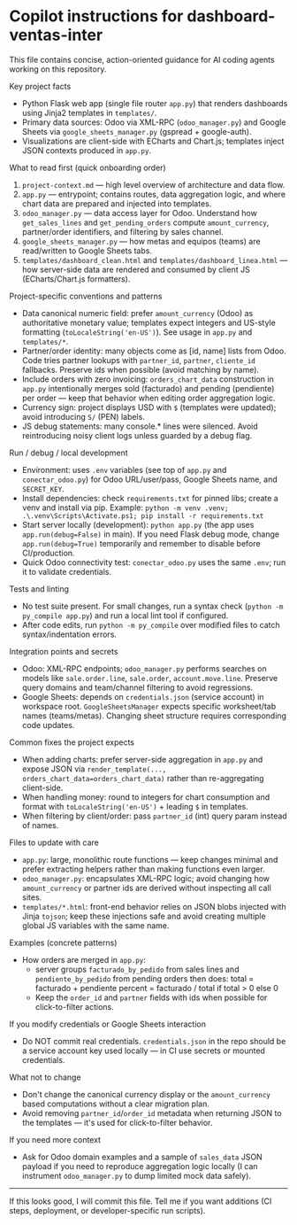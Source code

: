# Copilot instructions for dashboard-ventas-inter

This file contains concise, action-oriented guidance for AI coding agents working on this repository.

Key project facts
- Python Flask web app (single file router `app.py`) that renders dashboards using Jinja2 templates in `templates/`.
- Primary data sources: Odoo via XML-RPC (`odoo_manager.py`) and Google Sheets via `google_sheets_manager.py` (gspread + google-auth).
- Visualizations are client-side with ECharts and Chart.js; templates inject JSON contexts produced in `app.py`.

What to read first (quick onboarding order)
1. `project-context.md` — high level overview of architecture and data flow.
2. `app.py` — entrypoint; contains routes, data aggregation logic, and where chart data are prepared and injected into templates.
3. `odoo_manager.py` — data access layer for Odoo. Understand how `get_sales_lines` and `get_pending_orders` compute `amount_currency`, partner/order identifiers, and filtering by sales channel.
4. `google_sheets_manager.py` — how metas and equipos (teams) are read/written to Google Sheets tabs.
5. `templates/dashboard_clean.html` and `templates/dashboard_linea.html` — how server-side data are rendered and consumed by client JS (ECharts/Chart.js formatters).

Project-specific conventions and patterns
- Data canonical numeric field: prefer `amount_currency` (Odoo) as authoritative monetary value; templates expect integers and US-style formatting (`toLocaleString('en-US')`). See usage in `app.py` and `templates/*`.
- Partner/order identity: many objects come as [id, name] lists from Odoo. Code tries partner lookups with `partner_id`, `partner`, `cliente_id` fallbacks. Preserve ids when possible (avoid matching by name).
- Include orders with zero invoicing: `orders_chart_data` construction in `app.py` intentionally merges sold (facturado) and pending (pendiente) per order — keep that behavior when editing order aggregation logic.
- Currency sign: project displays USD with `$` (templates were updated); avoid introducing `S/` (PEN) labels.
- JS debug statements: many console.* lines were silenced. Avoid reintroducing noisy client logs unless guarded by a debug flag.

Run / debug / local development
- Environment: uses `.env` variables (see top of `app.py` and `conectar_odoo.py`) for Odoo URL/user/pass, Google Sheets name, and `SECRET_KEY`.
- Install dependencies: check `requirements.txt` for pinned libs; create a venv and install via pip.
  Example: `python -m venv .venv; .\.venv\Scripts\Activate.ps1; pip install -r requirements.txt`
- Start server locally (development): `python app.py` (the app uses `app.run(debug=False)` in main). If you need Flask debug mode, change `app.run(debug=True)` temporarily and remember to disable before CI/production.
- Quick Odoo connectivity test: `conectar_odoo.py` uses the same `.env`; run it to validate credentials.

Tests and linting
- No test suite present. For small changes, run a syntax check (`python -m py_compile app.py`) and run a local lint tool if configured.
- After code edits, run `python -m py_compile` over modified files to catch syntax/indentation errors.

Integration points and secrets
- Odoo: XML-RPC endpoints; `odoo_manager.py` performs searches on models like `sale.order.line`, `sale.order`, `account.move.line`. Preserve query domains and team/channel filtering to avoid regressions.
- Google Sheets: depends on `credentials.json` (service account) in workspace root. `GoogleSheetsManager` expects specific worksheet/tab names (teams/metas). Changing sheet structure requires corresponding code updates.

Common fixes the project expects
- When adding charts: prefer server-side aggregation in `app.py` and expose JSON via `render_template(..., orders_chart_data=orders_chart_data)` rather than re-aggregating client-side.
- When handling money: round to integers for chart consumption and format with `toLocaleString('en-US')` + leading `$` in templates.
- When filtering by client/order: pass `partner_id` (int) query param instead of names.

Files to update with care
- `app.py`: large, monolithic route functions — keep changes minimal and prefer extracting helpers rather than making functions even larger.
- `odoo_manager.py`: encapsulates XML-RPC logic; avoid changing how `amount_currency` or partner ids are derived without inspecting all call sites.
- `templates/*.html`: front-end behavior relies on JSON blobs injected with Jinja `tojson`; keep these injections safe and avoid creating multiple global JS variables with the same name.

Examples (concrete patterns)
- How orders are merged in `app.py`:
  - server groups `facturado_by_pedido` from sales lines and `pendiente_by_pedido` from pending orders then does:
    total = facturado + pendiente
    percent = facturado / total if total > 0 else 0
  - Keep the `order_id` and `partner` fields with ids when possible for click-to-filter actions.

If you modify credentials or Google Sheets interaction
- Do NOT commit real credentials. `credentials.json` in the repo should be a service account key used locally — in CI use secrets or mounted credentials.

What not to change
- Don't change the canonical currency display or the `amount_currency` based computations without a clear migration plan.
- Avoid removing `partner_id`/`order_id` metadata when returning JSON to the templates — it's used for click-to-filter behavior.

If you need more context
- Ask for Odoo domain examples and a sample of `sales_data` JSON payload if you need to reproduce aggregation logic locally (I can instrument `odoo_manager.py` to dump limited mock data safely).

---
If this looks good, I will commit this file. Tell me if you want additions (CI steps, deployment, or developer-specific run scripts).